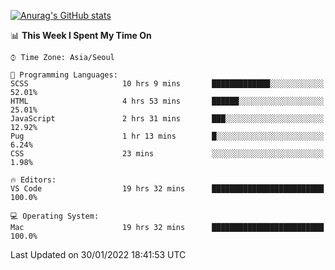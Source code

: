 
<!--
**BHyeonKim/BHyeonKim** is a ✨ _special_ ✨ repository because its `README.md` (this file) appears on your GitHub profile.

Here are some ideas to get you started:

- 🔭 I’m currently working on ...
- 🌱 I’m currently learning ...
- 👯 I’m looking to collaborate on ...
- 🤔 I’m looking for help with ...
- 💬 Ask me about ...
- 📫 How to reach me: ...
- 😄 Pronouns: ...
- ⚡ Fun fact: ...
-->
[![Anurag's GitHub stats](https://github-readme-stats.vercel.app/api?username=BHyeonKim&show_icons=true&theme=dark)
](https://github.com/anuraghazra/github-readme-stats)
<!--START_SECTION:waka-->
📊 **This Week I Spent My Time On** 

```text
⌚︎ Time Zone: Asia/Seoul

💬 Programming Languages: 
SCSS                     10 hrs 9 mins       █████████████░░░░░░░░░░░░   52.01% 
HTML                     4 hrs 53 mins       ██████░░░░░░░░░░░░░░░░░░░   25.01% 
JavaScript               2 hrs 31 mins       ███░░░░░░░░░░░░░░░░░░░░░░   12.92% 
Pug                      1 hr 13 mins        █░░░░░░░░░░░░░░░░░░░░░░░░   6.24% 
CSS                      23 mins             ░░░░░░░░░░░░░░░░░░░░░░░░░   1.98%

🔥 Editors: 
VS Code                  19 hrs 32 mins      █████████████████████████   100.0%

💻 Operating System: 
Mac                      19 hrs 32 mins      █████████████████████████   100.0%

```


 Last Updated on 30/01/2022 18:41:53 UTC
<!--END_SECTION:waka-->

